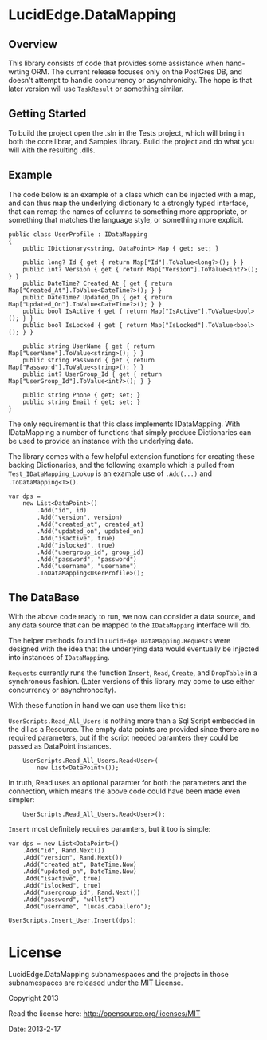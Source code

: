 # LucidEdge.DataMapping

## Overview 

This library consists of code that provides some assistance when hand-wrting
ORM.  The current release focuses only on the PostGres DB, and doesn't attempt
to handle concurrency or asynchronicity.  The hope is that later version will
use `TaskResult` or something similar.

## Getting Started

To build the project open the .sln in the Tests project, which will bring
in both the core librar, and Samples library.  Build the project and
do what you will with the resulting .dlls.  

## Example

The code below is an example of a class which can be injected with a map, and
can thus map the underlying dictionary to a strongly typed interface, that
can remap the names of columns to something more appropriate, or
something that matches the language style, or something more explicit.

```CSharp
public class UserProfile : IDataMapping
{
	public IDictionary<string, DataPoint> Map { get; set; }
	
	public long? Id { get { return Map["Id"].ToValue<long?>(); } }
	public int? Version { get { return Map["Version"].ToValue<int?>(); } }
	public DateTime? Created_At { get { return Map["Created_At"].ToValue<DateTime?>(); } }
	public DateTime? Updated_On { get { return Map["Updated_On"].ToValue<DateTime?>(); } }
	public bool IsActive { get { return Map["IsActive"].ToValue<bool>(); } }
	public bool IsLocked { get { return Map["IsLocked"].ToValue<bool>(); } }

	public string UserName { get { return Map["UserName"].ToValue<string>(); } }
	public string Password { get { return Map["Password"].ToValue<string>(); } }
	public int? UserGroup_Id { get { return Map["UserGroup_Id"].ToValue<int?>(); } }

	public string Phone { get; set; }
	public string Email { get; set; }
}
```

The only requirement is that this class implements IDataMapping.
With IDataMapping a number of functions that simply produce Dictionaries
can be used to provide an instance with the underlying data.

The library comes with a few helpful extension functions for creating
these backing Dictionaries, and the following example which is
pulled from `Test_IDataMapping_Lookup` is an example use of `.Add(...)`
and `.ToDataMapping<T>()`.

```CSharp
var dps =
	new List<DataPoint>()
		.Add("id", id)
		.Add("version", version)
		.Add("created_at", created_at)
		.Add("updated_on", updated_on)
		.Add("isactive", true)
		.Add("islocked", true)
		.Add("usergroup_id", group_id)
		.Add("password", "password")
		.Add("username", "username")
		.ToDataMapping<UserProfile>();
```

## The DataBase

With the above code ready to run, we now can consider a data source,
and any data source that can be mapped to the `IDataMapping` interface
will do.

The helper methods found in `LucidEdge.DataMapping.Requests` were
designed with the idea that the underlying data would eventually
be injected into instances of `IDataMapping`.

`Requests` currently runs the function `Insert`, `Read`, `Create`, and
`DropTable` in a synchronous fashion.  (Later versions of this library
may come to use either concurrency or asynchronocity).

With these function in hand we can use them like this:

`UserScripts.Read_All_Users` is nothing more than a Sql Script embedded
in the dll as a Resource.  The empty data points are provided since
there are no required parameters, but if the script needed paramters
they could be passed as DataPoint instances.

```CSharp
	UserScripts.Read_All_Users.Read<User>(
		new List<DataPoint>());
```

In truth, Read<T> uses an optional paramter for both the parameters
and the connection, which means the above code could have been made
even simpler:

```CSharp
	UserScripts.Read_All_Users.Read<User>();
```

`Insert` most definitely requires paramters, but it too is simple:

```CSharp
var dps = new List<DataPoint>()
	.Add("id", Rand.Next())
	.Add("version", Rand.Next())
	.Add("created_at", DateTime.Now)
	.Add("updated_on", DateTime.Now)
	.Add("isactive", true)
	.Add("islocked", true)
	.Add("usergroup_id", Rand.Next())
	.Add("password", "w4llst")
	.Add("username", "lucas.caballero");

UserScripts.Insert_User.Insert(dps);
```

# License

LucidEdge.DataMapping subnamespaces and the projects in those subnamespaces
are released under the MIT License.

Copyright 2013

Read the license here: http://opensource.org/licenses/MIT

Date: 2013-2-17
